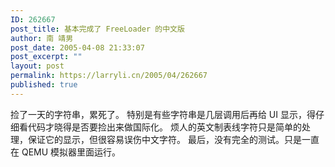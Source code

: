 ```yaml
---
ID: 262667
post_title: 基本完成了 FreeLoader 的中文版
author: 南 靖男
post_date: 2005-04-08 21:33:07
post_excerpt: ""
layout: post
permalink: https://larryli.cn/2005/04/262667
published: true
---
```

捡了一天的字符串，累死了。
特别是有些字符串是几层调用后再给 UI 显示，得仔细看代码才晓得是否要捡出来做国际化。
烦人的英文制表线字符只是简单的处理，保证它的显示，但很容易误伤中文字符。
最后，没有完全的测试。只是一直在 QEMU 模拟器里面运行。